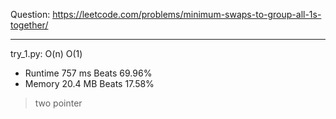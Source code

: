 Question: https://leetcode.com/problems/minimum-swaps-to-group-all-1s-together/

---

try_1.py: O(n) O(1)

* Runtime 757 ms Beats 69.96%
* Memory 20.4 MB Beats 17.58%

> two pointer